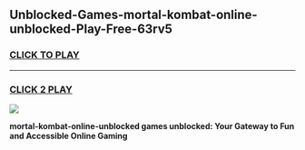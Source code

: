 
## Unblocked-Games-mortal-kombat-online-unblocked-Play-Free-63rv5
<h3>
<a href="https://premium76.site?title=mortal-kombat-online-unblocked&ref=20M">CLICK TO PLAY</a></h3>
<hr>

<h3>
<a href="https://premium76.site?title=mortal-kombat-online-unblocked&ref=20M">CLICK 2 PLAY</a>
  
</h3>

<a href="https://premium76.site?title=mortal-kombat-online-unblocked&ref=19M"><img src="https://clearcache.store/games.png"></a>


**mortal-kombat-online-unblocked games unblocked: Your Gateway to Fun and Accessible Online Gaming**
